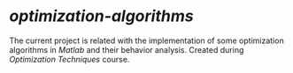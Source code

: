 # **_optimization-algorithms_**

The current project is related with the implementation of some optimization algorithms in *Matlab* and their behavior analysis. Created during *Optimization Techniques* course.
